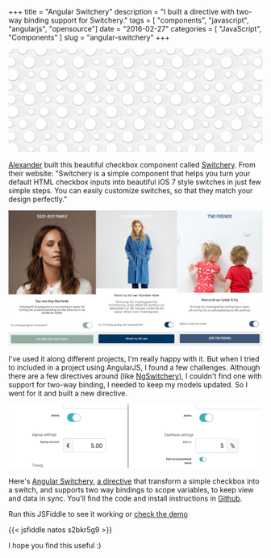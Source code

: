 +++
title = "Angular Switchery"
description = "I built a directive with two-way binding support for Switchery."
tags = [ "components", "javascript", "angularjs", "opensource"]
date = "2016-02-27"
categories = [
  "JavaScript",
  "Components"
]
slug = "angular-switchery"
+++

![Switchery](/assets/images/angular-switchery/switchery.png)

[Alexander](https://github.com/abpetkov) built this beautiful checkbox component called [Switchery](http://abpetkov.github.io/switchery/). From their website: "Switchery is a simple component that helps you turn your default HTML checkbox inputs into beautiful iOS 7 style switches in just few simple steps. You can easily customize switches, so that they match your design perfectly."

![Spaaza Screenshot](/assets/images/angular-switchery/spaaza.png)

I've used it along different projects, I'm really happy with it. But when I tried to included in a project using AngularJS, I found a few challenges. Although there are a few directives around (like [NgSwitchery](https://github.com/servergrove/NgSwitchery)), I couldn't find one with support for two-way binding, I needed to keep my models updated. So I went for it and built a new directive.

![Spaaza Screenshot](/assets/images/angular-switchery/console.png)

Here's [Angular Switchery](http://natos.github.io/angular-switchery/), [a directive](https://docs.angularjs.org/guide/directive) that transform a simple checkbox into a switch, and supports two way bindings to scope variables, to keep view and data in sync. You'll find the code and install instructions in [Github](https://github.com/natos/angular-switchery).

Run this JSFiddle to see it working or [check the demo](http://natos.github.io/angular-switchery/)

{{< jsfiddle natos s2bkr5g9 >}}

I hope you find this useful :)
